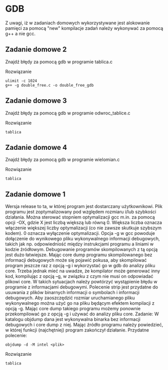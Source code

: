 # GDB

Z uwagi, iż w zadaniach domowych wykorzystywane jest alokowanie pamięci za pomocą "new" kompilacje zadań należy wykonywać za pomocą g++ a nie gcc.

## Zadanie domowe 2
Znajdź błędy za pomocą gdb w programie tablica.c

Rozwiązanie

    ulimit -c 1024
    g++ -g double_free.c -o double_free_gdb


## Zadanie domowe 3
Znajdź błędy za pomocą gdb w programie odwroc_tablice.c

Rozwiązanie

    tablica
 
## Zadanie domowe 4
Znajdź błędy za pomocą gdb w programie wielomian.c

Rozwiązanie

    tablica
    
## Zadanie domowe 1
Wersja release to ta, w której program jest dostarczany użytkownikowi. Plik programu jest zoptymalizowany pod względem rozmiaru i/lub szybkości działania. Można sterować stopniem optymalizacji gcc m.in. za pomocą opcji -OX, gdzie X jest liczbą większą lub równą 0. Większa liczba oznacza włączenie większej liczby optymalizacji (co nie zawsze skutkuje szybszym kodem). 0 oznacza wyłączenie optymalizacji.
Opcja -g w gcc powoduje dołączenie do wynikowego pliku wykonywalnego informacji debugowych, takich jak np. odpowiedniość między instrukcjami programu a liniami w kodzie źródłowym. Debugowanie programów skompilowanych z tą opcją jest dużo łatwiejsze.
Mając core dump programu skompilowanego bez informacji debugowych może się pojawić pokusa, aby skompilować program jeszcze raz z opcją –g i wykorzystać go w gdb do analizy pliku core. Trzeba jednak mieć na uwadze, że kompilator może generować inny kod, kompilując z opcją –g, w związku z czym nie musi on odpowiadać plikowi core. W takich sytuacjach należy powtórzyć wystąpienie błędu w programie z informacjami debugowymi.
Polecenie strip jest przydatne do usuwania z plików binarnych informacji o symbolach i informacji debugowych. Aby zaoszczędzić rozmiar uruchamianego pliku wykonywalnego można użyć go na pliku będącym efektem kompilacji z opcją -g. Mając core dump takiego programu możemy ponownie przekompilować go z opcją -g i używać do analizy pliku core.
Zadanie: W katalogu  objdump  dana jest wykonywalna binarka bez informacji debugowych i core dump z niej. Mając źródło programu należy powiedzieć, w której funkcji (najchętniej) program zakończył działanie. Przydatne polecenie:
    
    objdump -d -M intel <plik> 

Rozwiązanie

    tablica